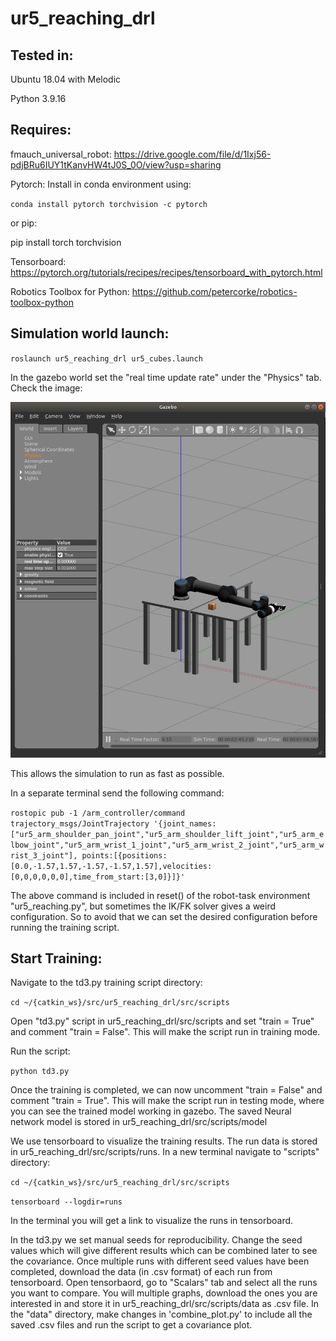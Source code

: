 # ur5_reaching_drl

## Tested in:
Ubuntu 18.04 with Melodic

Python 3.9.16

## Requires:

fmauch_universal_robot: https://drive.google.com/file/d/1Ixj56-pdjBRu6IUY1tKanvHW4tJ0S_0O/view?usp=sharing

Pytorch: Install in conda environment using: 

`conda install pytorch torchvision -c pytorch`

or pip:

pip install torch torchvision

Tensorboard: https://pytorch.org/tutorials/recipes/recipes/tensorboard_with_pytorch.html

Robotics Toolbox for Python: https://github.com/petercorke/robotics-toolbox-python

## Simulation world launch:

`roslaunch ur5_reaching_drl ur5_cubes.launch`

In the gazebo world set the "real time update rate" under the "Physics" tab. Check the image:

![image](physics_set_image.png)

This allows the simulation to run as fast as possible.

In a separate terminal send the following command:

`rostopic pub -1 /arm_controller/command trajectory_msgs/JointTrajectory '{joint_names:["ur5_arm_shoulder_pan_joint","ur5_arm_shoulder_lift_joint","ur5_arm_elbow_joint","ur5_arm_wrist_1_joint","ur5_arm_wrist_2_joint","ur5_arm_wrist_3_joint"], points:[{positions:[0.0,-1.57,1.57,-1.57,-1.57,1.57],velocities:[0,0,0,0,0,0],time_from_start:[3,0]}]}'`

The above command is included in reset() of the robot-task environment "ur5_reaching.py", but sometimes the IK/FK solver gives a weird configuration. So to avoid that we can set the desired configuration before running the training script.

## Start Training:

Navigate to the td3.py training script directory:

`cd ~/{catkin_ws}/src/ur5_reaching_drl/src/scripts`

Open "td3.py" script in ur5_reaching_drl/src/scripts and set "train = True" and comment "train = False". This will make the script run in training mode.

Run the script:

`python td3.py`

Once the training is completed, we can now uncomment "train = False" and comment "train = True". This will make the script run in testing mode, where you can see the trained model working in gazebo. The saved Neural network model is stored in ur5_reaching_drl/src/scripts/model

We use tensorboard to visualize the training results. The run data is stored in ur5_reaching_drl/src/scripts/runs. In a new terminal navigate to "scripts" directory:

`cd ~/{catkin_ws}/src/ur5_reaching_drl/src/scripts`

`tensorboard --logdir=runs`

In the terminal you will get a link to visualize the runs in tensorboard.

In the td3.py we set manual seeds for reproducibility. Change the seed values which will give different results which can be combined later to see the covariance.
Once multiple runs with different seed values have been completed, download the data (in .csv format) of each run from tensorboard. Open tensorbaord, go to "Scalars" tab and select all the runs you want to compare. You will multiple graphs, download the ones you are interested in and store it in ur5_reaching_drl/src/scripts/data as .csv file. In the "data" directory, make changes in 'combine_plot.py' to include all the saved .csv files and run the script to get a covariance plot.


